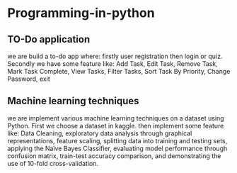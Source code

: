 # Programming-in-python
## TO-Do application 
we are build a to-do app where: firstly user registration then login or quiz. Secondly we have some feature like: Add Task, Edit Task, Remove Task, Mark Task Complete, View Tasks, Filter Tasks, Sort Task By Priority, Change Password, exit 

## Machine learning techniques
we are implement various machine learning techniques on a dataset using Python. First we choose a dataset in kaggle. then implement some feature like: Data Cleaning, exploratory data analysis through graphical representations, feature scaling, splitting data into training and testing sets, applying the Naïve Bayes Classifier, evaluating model performance through confusion matrix, train-test accuracy comparison, and
demonstrating the use of 10-fold cross-validation.
